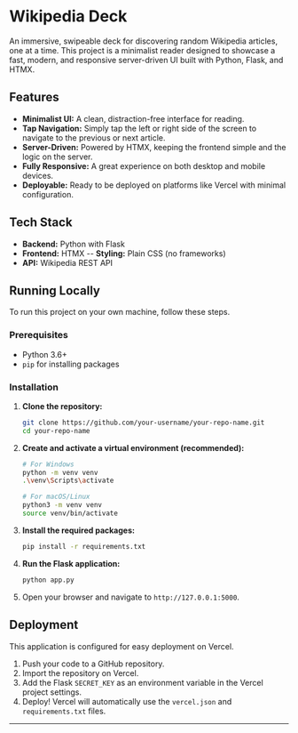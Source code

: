 # Wikipedia Deck

An immersive, swipeable deck for discovering random Wikipedia articles, one at a time. This project is a minimalist reader designed to showcase a fast, modern, and responsive server-driven UI built with Python, Flask, and HTMX.

## Features

-   **Minimalist UI:** A clean, distraction-free interface for reading.
-   **Tap Navigation:** Simply tap the left or right side of the screen to navigate to the previous or next article.
-   **Server-Driven:** Powered by HTMX, keeping the frontend simple and the logic on the server.
-   **Fully Responsive:** A great experience on both desktop and mobile devices.
-   **Deployable:** Ready to be deployed on platforms like Vercel with minimal configuration.

## Tech Stack

-   **Backend:** Python with Flask
-   **Frontend:** HTMX
-- **Styling:** Plain CSS (no frameworks)
-   **API:** Wikipedia REST API

## Running Locally

To run this project on your own machine, follow these steps.

### Prerequisites

-   Python 3.6+
-   `pip` for installing packages

### Installation

1.  **Clone the repository:**
    ```bash
    git clone https://github.com/your-username/your-repo-name.git
    cd your-repo-name
    ```

2.  **Create and activate a virtual environment (recommended):**
    ```bash
    # For Windows
    python -m venv venv
    .\venv\Scripts\activate

    # For macOS/Linux
    python3 -m venv venv
    source venv/bin/activate
    ```

3.  **Install the required packages:**
    ```bash
    pip install -r requirements.txt
    ```

4.  **Run the Flask application:**
    ```bash
    python app.py
    ```

5.  Open your browser and navigate to `http://127.0.0.1:5000`.

## Deployment

This application is configured for easy deployment on Vercel.

1.  Push your code to a GitHub repository.
2.  Import the repository on Vercel.
3.  Add the Flask `SECRET_KEY` as an environment variable in the Vercel project settings.
4.  Deploy! Vercel will automatically use the `vercel.json` and `requirements.txt` files.

---
